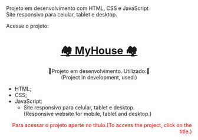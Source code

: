 # 

Projeto em desenvolvimento com HTML, CSS e JavaScript <br>
Site responsivo para celular, tablet e desktop. <br> 

Acesse o projeto:<br>


<h1 align="center">
    <a href="https://rafaelrosasoffice.github.io/MyHouse/" target="_blank">🏘️ MyHouse 🏘️</span></a>
</h1>
<p align="center">🚧Projeto em desenvolvimento. Utilizado:🚧<br>
(Project in development, used:)</p>

<!--ts-->
* HTML;
* CSS;
* JavaScript:
    * Site responsivo para celular, tablet e desktop.<br>(Responsive website for mobile, tablet and desktop.)
<!--te-->


<p align="right" style="color: red;">Para acessar o projeto aperte no título.(To access the project, click on the title.)</p>

